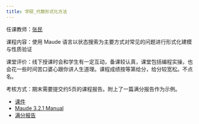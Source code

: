 ```yaml
---
title: 学硕_代数形式化方法
---
```


任课教师：[张民](https://faculty.ecnu.edu.cn/_s43/zm2_6071/main.psp)

课程内容：使用 Maude 语言以状态搜索为主要方式对常见的问题进行形式化建模与性质验证

课堂评价：线下授课时会和学生有一定互动，备课较认真，课堂包括编程实操，也会花一些时间苦口婆心跟你讲人生道理。课程成绩按等第给分，给分较宽松。不点名。

考核方式：期末需要提交约5页的课程报告。附上了一篇满分报告作为示例。

- [课件](https://drive.vanillaaaa.org/SharedCourses/postgraduate/软件工程学院/学硕_代数形式化方法/代数形式化方法.pdf)
- [Maude 3.2.1 Manual](https://drive.vanillaaaa.org/SharedCourses/postgraduate/软件工程学院/学硕_代数形式化方法/Maude-3.2.1-manual.pdf)
- [满分报告](https://drive.vanillaaaa.org/SharedCourses/postgraduate/软件工程学院/学硕_代数形式化方法/课程报告-陈实-51255902014.pdf)
